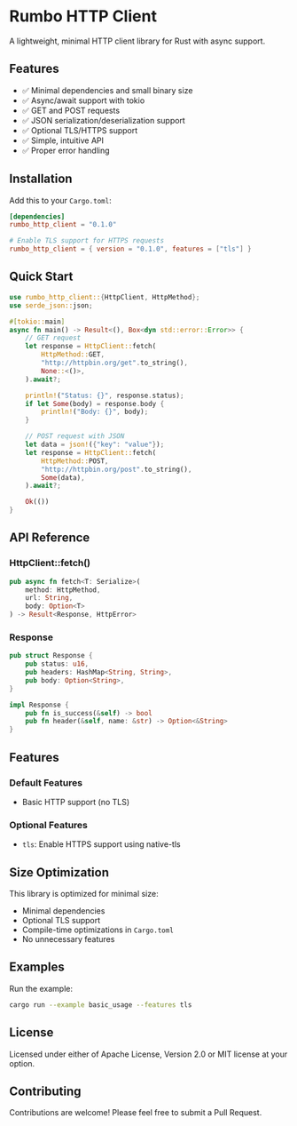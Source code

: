 # Rumbo HTTP Client

A lightweight, minimal HTTP client library for Rust with async support.

## Features

- ✅ Minimal dependencies and small binary size
- ✅ Async/await support with tokio
- ✅ GET and POST requests
- ✅ JSON serialization/deserialization support
- ✅ Optional TLS/HTTPS support
- ✅ Simple, intuitive API
- ✅ Proper error handling

## Installation

Add this to your `Cargo.toml`:

```toml
[dependencies]
rumbo_http_client = "0.1.0"

# Enable TLS support for HTTPS requests
rumbo_http_client = { version = "0.1.0", features = ["tls"] }
```

## Quick Start

```rust
use rumbo_http_client::{HttpClient, HttpMethod};
use serde_json::json;

#[tokio::main]
async fn main() -> Result<(), Box<dyn std::error::Error>> {
    // GET request
    let response = HttpClient::fetch(
        HttpMethod::GET,
        "http://httpbin.org/get".to_string(),
        None::<()>,
    ).await?;

    println!("Status: {}", response.status);
    if let Some(body) = response.body {
        println!("Body: {}", body);
    }

    // POST request with JSON
    let data = json!({"key": "value"});
    let response = HttpClient::fetch(
        HttpMethod::POST,
        "http://httpbin.org/post".to_string(),
        Some(data),
    ).await?;

    Ok(())
}
```

## API Reference

### HttpClient::fetch()

```rust
pub async fn fetch<T: Serialize>(
    method: HttpMethod,
    url: String,
    body: Option<T>
) -> Result<Response, HttpError>
```

### Response

```rust
pub struct Response {
    pub status: u16,
    pub headers: HashMap<String, String>,
    pub body: Option<String>,
}

impl Response {
    pub fn is_success(&self) -> bool
    pub fn header(&self, name: &str) -> Option<&String>
}
```

## Features

### Default Features

- Basic HTTP support (no TLS)

### Optional Features

- `tls`: Enable HTTPS support using native-tls

## Size Optimization

This library is optimized for minimal size:

- Minimal dependencies
- Optional TLS support
- Compile-time optimizations in `Cargo.toml`
- No unnecessary features

## Examples

Run the example:

```bash
cargo run --example basic_usage --features tls
```

## License

Licensed under either of Apache License, Version 2.0 or MIT license at your option.

## Contributing

Contributions are welcome! Please feel free to submit a Pull Request.
